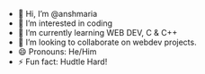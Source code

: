 - 👋 Hi, I’m @anshmaria
- 👀 I’m interested in coding
- 🌱 I’m currently learning WEB DEV, C & C++
- 💞️ I’m looking to collaborate on webdev projects. 
- 😄 Pronouns: He/Him
- ⚡ Fun fact: Hudtle Hard!

<!---
anshmaria/anshmaria is a ✨ special ✨ repository because its `README.md` (this file) appears on your GitHub profile.
You can click the Preview link to take a look at your changes.
--->
